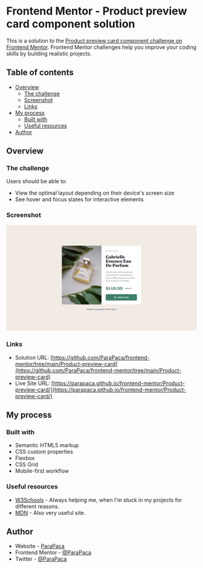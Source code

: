 # Frontend Mentor - Product preview card component solution

This is a solution to the [Product preview card component challenge on Frontend Mentor](https://www.frontendmentor.io/challenges/product-preview-card-component-GO7UmttRfa). Frontend Mentor challenges help you improve your coding skills by building realistic projects. 

## Table of contents

- [Overview](#overview)
  - [The challenge](#the-challenge)
  - [Screenshot](#screenshot)
  - [Links](#links)
- [My process](#my-process)
  - [Built with](#built-with)
  - [Useful resources](#useful-resources)
- [Author](#author)

## Overview

### The challenge

Users should be able to:

- View the optimal layout depending on their device's screen size
- See hover and focus states for interactive elements

### Screenshot

![](./screenshots/screenshot_1.png)

### Links

- Solution URL: [https://github.com/ParaPaca/frontend-mentor/tree/main/Product-preview-card](https://github.com/ParaPaca/frontend-mentor/tree/main/Product-preview-card)
- Live Site URL: [https://parapaca.github.io/frontend-mentor/Product-preview-card/](https://parapaca.github.io/frontend-mentor/Product-preview-card/)

## My process

### Built with

- Semantic HTML5 markup
- CSS custom properties
- Flexbox
- CSS Grid
- Mobile-first workflow

### Useful resources

- [W3Schools](https://www.w3schools.com/) - Always helping me, when I'm stuck in my projects for different reasons.
- [MDN](https://developer.mozilla.org/en-US/) - Also very useful site.

## Author

- Website - [ParaPaca](https://github.com/ParaPaca)
- Frontend Mentor - [@ParaPaca](https://www.frontendmentor.io/profile/ParaPaca)
- Twitter - [@ParaPaca](https://www.twitter.com/ParaPaca)
